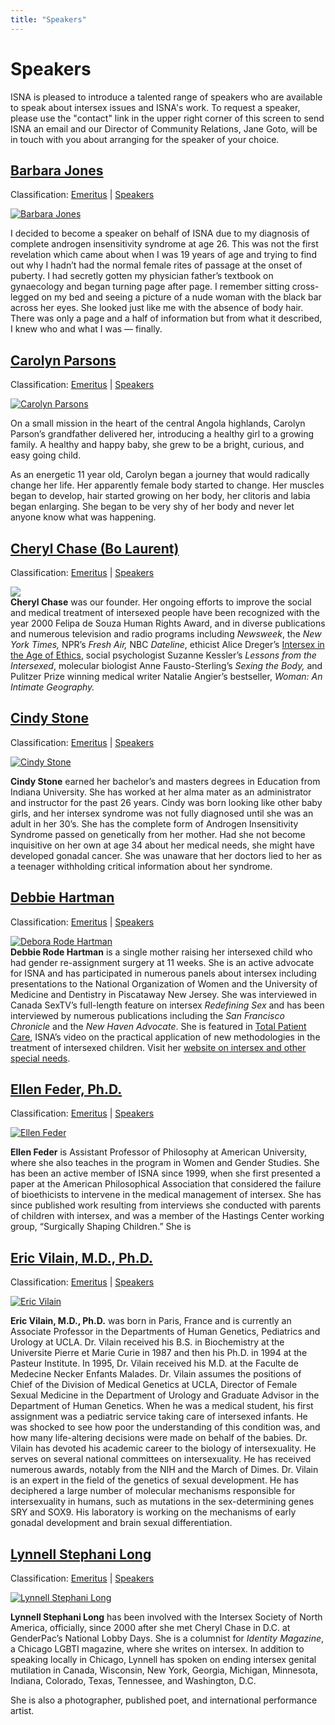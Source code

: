 ```yaml
---
title: "Speakers"
---
```


# Speakers

ISNA is pleased to introduce a talented range of speakers who are available to speak about intersex issues and ISNA's work. To request a speaker, please use the "contact" link in the upper right corner of this screen to send ISNA an email and our Director of Community Relations, Jane Goto, will be in touch with you about arranging for the speaker of your choice.

[Barbara Jones][2]
------------------

Classification: [Emeritus][3] | [Speakers][4]

[![Barbara Jones](https://www.isna.org/files/images/8c60scd.thumbnail.jpg)][5]

I decided to become a speaker on behalf of ISNA due to my diagnosis of complete androgen insensitivity syndrome at age 26. This was not the first revelation which came about when I was 19 years of age and trying to find out why I hadn’t had the normal female rites of passage at the onset of puberty. I had secretly gotten my physician father’s textbook on gynaecology and began turning page after page. I remember sitting cross-legged on my bed and seeing a picture of a nude woman with the black bar across her eyes. She looked just like me with the absence of body hair. There was only a page and a half of information but from what it described, I knew who and what I was — finally.

[Carolyn Parsons][6]
--------------------

Classification: [Emeritus][7] | [Speakers][8]

[![Carolyn Parsons](https://www.isna.org/files/images/CarolynColorFullSize.thumbnail.jpg)][9]

On a small mission in the heart of the central Angola highlands, Carolyn Parson’s grandfather delivered her, introducing a healthy girl to a growing family. A healthy and happy baby, she grew to be a bright, curious, and easy going child.

As an energetic 11 year old, Carolyn began a journey that would radically change her life. Her apparently female body started to change. Her muscles began to develop, hair started growing on her body, her clitoris and labia began enlarging. She began to be very shy of her body and never let anyone know what was happening.

[Cheryl Chase (Bo Laurent)][10]
-------------------------------

Classification: [Emeritus][11] | [Speakers][12]

![](/img/about/cheryl4.jpg)  
**Cheryl Chase** was our founder. Her ongoing efforts to improve the social and medical treatment of intersexed people have been recognized with the year 2000 Felipa de Souza Human Rights Award, and in diverse publications and numerous television and radio programs including _Newsweek_, the _New York Times,_ NPR’s _Fresh Air,_ NBC _Dateline_, ethicist Alice Dreger’s [Intersex in the Age of Ethics][13], social psychologist Suzanne Kessler’s _Lessons from the Intersexed_, molecular biologist Anne Fausto-Sterling’s _Sexing the Body,_ and Pulitzer Prize winning medical writer Natalie Angier’s bestseller, _Woman: An Intimate Geography._

[Cindy Stone][14]
-----------------

Classification: [Emeritus][15] | [Speakers][16]

[![Cindy Stone](https://www.isna.org/files/images/cindy_stone.thumbnail.jpg)][17]

**Cindy Stone** earned her bachelor’s and masters degrees in Education from Indiana University. She has worked at her alma mater as an administrator and instructor for the past 26 years. Cindy was born looking like other baby girls, and her intersex syndrome was not fully diagnosed until she was an adult in her 30’s. She has the complete form of Androgen Insensitivity Syndrome passed on genetically from her mother. Had she not become inquisitive on her own at age 34 about her medical needs, she might have developed gonadal cancer. She was unaware that her doctors lied to her as a teenager withholding critical information about her syndrome.

[Debbie Hartman][18]
--------------------

Classification: [Emeritus][19] | [Speakers][20]

[![Debora Rode Hartman](https://www.isna.org/files/images/debbie-tpc_0.jpg)][21]  
**Debbie Rode Hartman** is a single mother raising her intersexed child who had gender re-assignment surgery at 11 weeks. She is an active advocate for ISNA and has participated in numerous panels about intersex including presentations to the National Organization of Women and the University of Medicine and Dentistry in Piscataway New Jersey. She was interviewed in Canada SexTV’s full-length feature on intersex _Redefining Sex_ and has been interviewed by numerous publications including the _San Francisco Chronicle_ and the _New Haven Advocate_. She is featured in [Total Patient Care][22], ISNA’s video on the practical application of new methodologies in the treatment of intersexed children. Visit her [website on intersex and other special needs][23].

[Ellen Feder, Ph.D.][24]
------------------------

Classification: [Emeritus][25] | [Speakers][26]

[![Ellen Feder](https://www.isna.org/files/images/feder.thumbnail.jpg)][27]

**Ellen Feder** is Assistant Professor of Philosophy at American University, where she also teaches in the program in Women and Gender Studies. She has been an active member of ISNA since 1999, when she first presented a paper at the American Philosophical Association that considered the failure of bioethicists to intervene in the medical management of intersex. She has since published work resulting from interviews she conducted with parents of children with intersex, and was a member of the Hastings Center working group, “Surgically Shaping Children.” She is

[Eric Vilain, M.D., Ph.D.][28]
------------------------------

Classification: [Emeritus][29] | [Speakers][30]

[![Eric Vilain](https://www.isna.org/files/images/vilain_0.jpg)][31]

**Eric Vilain, M.D., Ph.D.** was born in Paris, France and is currently an Associate Professor in the Departments of Human Genetics, Pediatrics and Urology at UCLA. Dr. Vilain received his B.S. in Biochemistry at the Universite Pierre et Marie Curie in 1987 and then his Ph.D. in 1994 at the Pasteur Institute. In 1995, Dr. Vilain received his M.D. at the Faculte de Medecine Necker Enfants Malades. Dr. Vilain assumes the positions of Chief of the Division of Medical Genetics at UCLA, Director of Female Sexual Medicine in the Department of Urology and Graduate Advisor in the Department of Human Genetics. When he was a medical student, his first assignment was a pediatric service taking care of intersexed infants. He was shocked to see how poor the understanding of this condition was, and how many life-altering decisions were made on behalf of the babies. Dr. Vilain has devoted his academic career to the biology of intersexuality. He serves on several national committees on intersexuality. He has received numerous awards, notably from the NIH and the March of Dimes. Dr. Vilain is an expert in the field of the genetics of sexual development. He has deciphered a large number of molecular mechanisms responsible for intersexuality in humans, such as mutations in the sex-determining genes SRY and SOX9. His laboratory is working on the mechanisms of early gonadal development and brain sexual differentiation.

[Lynnell Stephani Long][32]
---------------------------

Classification: [Emeritus][33] | [Speakers][34]

[![Lynnell Stephani Long](https://www.isna.org/files/images/Lynnell_Stephani_Long_recen_0.jpg)][35]

**Lynnell Stephani Long** has been involved with the Intersex Society of North America, officially, since 2000 after she met Cheryl Chase in D.C. at GenderPac’s National Lobby Days. She is a columnist for _Identity Magazine_, a Chicago LGBTI magazine, where she writes on intersex. In addition to speaking locally in Chicago, Lynnell has spoken on ending intersex genital mutilation in Canada, Wisconsin, New York, Georgia, Michigan, Minnesota, Indiana, Colorado, Texas, Tennessee, and Washington, D.C.

She is also a photographer, published poet, and international performance artist.


[1]: /about
[2]: /node/1071
[3]: /about/emeritus
[4]: /about/speakers
[5]: /node/1072
[6]: /about/parsons
[7]: /about/emeritus
[8]: /about/speakers
[9]: /node/1018
[10]: /about/chase
[11]: /about/emeritus
[12]: /about/speakers
[13]: /books/age_of_ethics
[14]: /about/stone
[15]: /about/emeritus
[16]: /about/speakers
[17]: /node/1004
[18]: /about/hartman
[19]: /about/emeritus
[20]: /about/speakers
[21]: /node/888
[22]: /totalpatientcare
[23]: https://www.geocities.com/elee2_2000/indexdebandkellspage.html
[24]: /about/feder
[25]: /about/emeritus
[26]: /about/speakers
[27]: /node/1016
[28]: /about/vilain
[29]: /about/emeritus
[30]: /about/speakers
[31]: /node/891
[32]: /about/long
[33]: /about/emeritus
[34]: /about/speakers
[35]: /node/973
